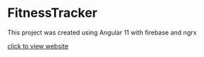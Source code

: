 # FitnessTracker

This project was created using Angular 11 with firebase and ngrx

[click to view website](https://ng-fitness-tracker-30b93.web.app/)
